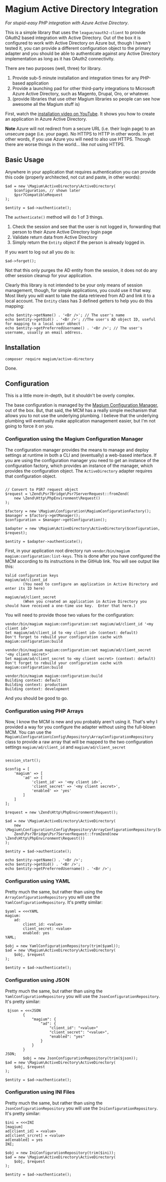 
# Magium Active Directory Integration

*For stupid-easy PHP integration with Azure Active Directory*.

This is a simple library that uses the `league/oauth2-client` to provide OAuth2 based integration with Active Directory.  Out of the box it is configured to work with Active Directory on Azure but, though I haven't tested it, you can provide a different configuration object to the primary adapter and you should be able to authenticate against any Active Directory implementation as long as it has OAuth2 connectivity.

There are two purposes (well, three) for library.

1. Provide sub-5 minute installation and integration times for any PHP-based application
2. Provide a launching pad for other third-party integrations to Microsoft Azure Active Directory, such as Magento, Drupal, Oro, or whatever.
3. (provide libraries that use other Magium libraries so people can see how awesome all the Magium stuff is)

First, watch the [installation video on YouTube](https://www.youtube.com/watch?v=9FupzL2XsqA).  It shows you how to create an application in Azure Active Directory.

**Note** Azure will not redirect from a secure URL (i.e. their login page) to an unsecure page (i.e. your page).  No HTTPS to HTTP in other words.  In yet other words, if you use Azure you will need to also use HTTPS.  Though there are worse things in the world... like *not* using HTTPS.

## Basic Usage

Anywhere in your application that requires authentication you can provide this code (properly architected, not cut and paste, in other words):

```
$ad = new \Magium\ActiveDirectory\ActiveDirectory(
    $configuration, // shown later
    $psr7CompatibleRequest
);

$entity = $ad->authenticate();
```

The `authenticate()` method will do 1 of 3 things.

1. Check the session and see that the user is not logged in, forwarding that person to their Azure Active Directory login page
2. Validate return data from Active Directory
3. Simply return the `Entity` object if the person is already logged in.

If you want to log out all you do is:

```
$ad->forget();
```

Not that this only purges the AD entity from the session, it does not do any other session cleanup for your application.

Clearly this library is not intended to be your only means of session management, though, for simple applications, you could use it that way.  Most likely you will want to take the data retrieved from AD and link it to a local account.  The `Entity` class has 3 defined getters to help you do this mapping:

```
echo $entity->getName() . '<Br />'; // The user's name
echo $entity->getOid() . '<Br />'; //The user's AD object ID, useful for mapping to a local user obhect
echo $entity->getPreferredUsername() . '<Br />'; // The user's username, usually an email address.
```

## Installation

```
composer require magium/active-directory
```

Done.

## Configuration

This is a little more in-depth, but it shouldn't be overly complex.

The base configuration is managed by the [Magium Configuration Manager](https://www.github.com/magium/configuration-manager), out of the box.  But, that said, the MCM has a really simple mechanism that allows you to not use the underlying plumbing.  I believe that the underlying plumbing will eventually make application management easier, but I'm not going to force it on you.

### Configuration using the Magium Configuration Manager

The configuration manager provides the means to manage and deploy settings at runtime in both a CLI and (eventually) a web-based interface.  If you are using the configuration manager you need to get an instance of the configuration factory, which provides an instance of the manager, which provides the configuration object.  The `ActiveDirectory` adapter requires that configuration object.

```

// Convert to PSR7 request object
$request = \Zend\Psr7Bridge\Psr7ServerRequest::fromZend(
    new \Zend\Http\PhpEnvironment\Request()
);

$factory = new \Magium\Configuration\MagiumConfigurationFactory();
$manager = $factory->getManager();
$configuration = $manager->getConfiguration();

$adapter = new \Magium\ActiveDirectory\ActiveDirectory($configuration, $request);

$entity = $adapter->authenticate();
```

First, in your application root directory run `vendor/bin/magium magium:configuration:list-keys`.  This is done after you have configured the MCM according to its instructions in the GitHub link.  You will see output like this:

```
Valid configuration keys
magium/ad/client_id
        (You need to configure an application in Active Directory and enter its ID here)

magium/ad/client_secret
        (When you created an application in Active Directory you should have received a one-time use key.  Enter that here.)
```

You will need to provide those two values for the configuration:

```
vendor/bin/magium magium:configuration:set magium/ad/client_id '<my client id>'
Set magium/ad/client_id to <my client id> (context: default)
Don't forget to rebuild your configuration cache with magium:configuration:build

vendor/bin/magium magium:configuration:set magium/ad/client_secret '<my client secret>'
Set magium/ad/client_secret to <my client secret> (context: default)
Don't forget to rebuild your configuration cache with magium:configuration:build

vendor/bin/magium magium:configuration:build
Building context: default
Building context: production
Building context: development
```

And you should be good to go.

### Configuration using PHP Arrays

Now, I know the MCM is new and you probably aren't using it.  That's why I provided a way for you configure the adapter without using the full-blown MCM.  You can use the `Magium\Configuration\Config\Repository\ArrayConfigurationRepository` class to provide a raw array that will be mapped to the two configuration settings `magium/ad/client_id` and `magium/ad/client_secret`

```

session_start();

$config = [
    'magium' => [
        'ad' => [
            'client_id' => '<my client id>',
            'client_secret' => '<my client secret>',
            'enabled' => 'yes'
        ]
    ]
];

$request = new \Zend\Http\PhpEnvironment\Request();

$ad = new \Magium\ActiveDirectory\ActiveDirectory(
    new \Magium\Configuration\Config\Repository\ArrayConfigurationRepository($config),
    Zend\Psr7Bridge\Psr7ServerRequest::fromZend(new \Zend\Http\PhpEnvironment\Request())
);

$entity = $ad->authenticate();

echo $entity->getName() . '<Br />';
echo $entity->getOid() . '<Br />';
echo $entity->getPreferredUsername() . '<Br />';
```

### Configuration using YAML

Pretty much the same, but rather than using the `ArrayConfigurationRepository` you will use the `YamlConfigurationRepository`.  It's pretty similar:

```
$yaml = <<<YAML
magium:
    ad:
        client_id: <value>
        client_secret: <value>
        enabled: yes
YAML;

$obj = new YamlConfigurationRepository(trim($yaml));
$ad = new \Magium\ActiveDirectory\ActiveDirectory(
    $obj, $request
);

$entity = $ad->authenticate();
```

### Configuration using JSON

Pretty much the same, but rather than using the `YamlConfigurationRepository` you will use the `JsonConfigurationRepository`.  It's pretty similar:

```
 $json = <<<JSON
        {
            "magium": {
                "ad": {
                    "client_id": "<value>"
                    "client_secret": "<value>",
                    "enabled": "yes"
                }
            }
        }
JSON;
        $obj = new JsonConfigurationRepository(trim($json));
$ad = new \Magium\ActiveDirectory\ActiveDirectory(
    $obj, $request
);

$entity = $ad->authenticate();
```

### Configuration using INI Files

Pretty much the same, but rather than using the `JsonConfigurationRepository` you will use the `IniConfigurationRepository`.  It's pretty similar:

```
$ini = <<<INI
[magium]
ad[client_id] = <value>
ad[client_srcret] = <value>
ad[enabled] = yes
INI;

$obj = new IniConfigurationRepository(trim($ini));
$ad = new \Magium\ActiveDirectory\ActiveDirectory(
    $obj, $request
);

$entity = $ad->authenticate();
```
